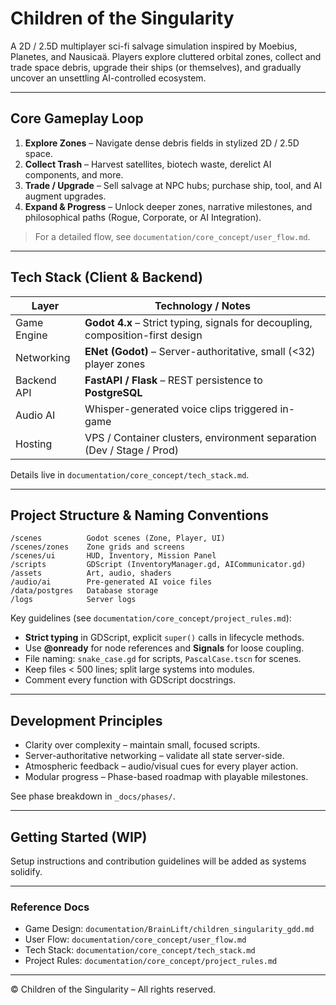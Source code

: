 # Children of the Singularity

A 2D / 2.5D multiplayer sci-fi salvage simulation inspired by Moebius, Planetes, and Nausicaä. Players explore cluttered orbital zones, collect and trade space debris, upgrade their ships (or themselves), and gradually uncover an unsettling AI-controlled ecosystem.

---

## Core Gameplay Loop

1. **Explore Zones** – Navigate dense debris fields in stylized 2D / 2.5D space.
2. **Collect Trash** – Harvest satellites, biotech waste, derelict AI components, and more.
3. **Trade / Upgrade** – Sell salvage at NPC hubs; purchase ship, tool, and AI augment upgrades.
4. **Expand & Progress** – Unlock deeper zones, narrative milestones, and philosophical paths (Rogue, Corporate, or AI Integration).

> For a detailed flow, see `documentation/core_concept/user_flow.md`.

---

## Tech Stack (Client & Backend)

| Layer        | Technology / Notes                             |
|--------------|-----------------------------------------------|
| Game Engine  | **Godot 4.x** – Strict typing, signals for decoupling, composition-first design |
| Networking   | **ENet (Godot)** – Server-authoritative, small (<32) player zones |
| Backend API  | **FastAPI / Flask** – REST persistence to **PostgreSQL** |
| Audio AI     | Whisper-generated voice clips triggered in-game |
| Hosting      | VPS / Container clusters, environment separation (Dev / Stage / Prod) |

Details live in `documentation/core_concept/tech_stack.md`.

---

## Project Structure & Naming Conventions

```text
/scenes          Godot scenes (Zone, Player, UI)
/scenes/zones    Zone grids and screens
/scenes/ui       HUD, Inventory, Mission Panel
/scripts         GDScript (InventoryManager.gd, AICommunicator.gd)
/assets          Art, audio, shaders
/audio/ai        Pre-generated AI voice files
/data/postgres   Database storage
/logs            Server logs
```

Key guidelines (see `documentation/core_concept/project_rules.md`):

* **Strict typing** in GDScript, explicit `super()` calls in lifecycle methods.
* Use **@onready** for node references and **Signals** for loose coupling.
* File naming: `snake_case.gd` for scripts, `PascalCase.tscn` for scenes.
* Keep files < 500 lines; split large systems into modules.
* Comment every function with GDScript docstrings.

---

## Development Principles

* Clarity over complexity – maintain small, focused scripts.
* Server-authoritative networking – validate all state server-side.
* Atmospheric feedback – audio/visual cues for every player action.
* Modular progress – Phase-based roadmap with playable milestones.

See phase breakdown in `_docs/phases/`.

---

## Getting Started (WIP)

Setup instructions and contribution guidelines will be added as systems solidify.

---

### Reference Docs

* Game Design: `documentation/BrainLift/children_singularity_gdd.md`
* User Flow: `documentation/core_concept/user_flow.md`
* Tech Stack: `documentation/core_concept/tech_stack.md`
* Project Rules: `documentation/core_concept/project_rules.md`

---

© Children of the Singularity – All rights reserved. 